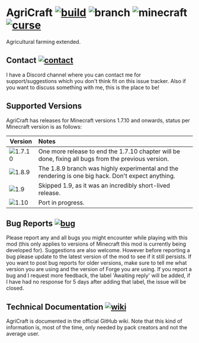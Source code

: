 # AgriCraft [![build]][build-link] ![branch][] ![minecraft][] [![curse]][curse-link]

Agricultural farming extended.

## Contact [![contact]][contact-link]
I have a Discord channel where you can contact me for support/suggestions which you don't think fit on this issue tracker. Also if you want to discuss something with me, this is the place to be!

## Supported Versions
AgriCraft has releases for Minecraft versions 1.7.10 and onwards, status per Minecraft version is as follows:

| Version  | Notes
|----------|:----------
|![1.7.10] | One more release to end the 1.7.10 chapter will be done, fixing all bugs from the previous version.
|![1.8.9]   | The 1.8.9 branch was highly experimental and the rendering is one big hack. Don't expect anything.
|![1.9]    | Skipped 1.9, as it was an incredibly short-lived release.
|![1.10]   | Port in progress.

## Bug Reports [![bug]][bug-link]

Please report any and all bugs you might encounter while playing with this mod (this only applies to versions of Minecraft this mod is currently being developed for). Suggestions are also welcome.
However before reporting a bug please update to the latest version of the mod to see if it still persists.
If you want to post bug reports for older versions, make sure to tell me what version you are using and the version of Forge you are using.
If you report a bug and I request more feedback, the label 'Awaiting reply' will be added, if I have had no response for 5 days after adding that label, the issue will be closed.


## Technical Documentation [![wiki]][wiki-link]

AgriCraft is documented in the official GitHub wiki. Note that
this kind of information is, most of the time, only needed by pack creators and not the average user.

[build-link]:https://travis-ci.org/InfinityRaider/AgriCraft
[build]:https://travis-ci.org/InfinityRaider/AgriCraft.svg?branch=1.9 "Travis-CI Build Status"
[branch]:https://img.shields.io/badge/branch-1.9-aaaaff.svg "GitHub Branch"
[minecraft]:https://agricraft.github.io/versions/1.9/minecraft.svg "Minecraft Version"
[curse-link]:http://agricraft.github.io/curse
[curse]:https://agricraft.github.io/images/curse.svg "CurseForge"
[contact-link]:https://agricraft.github.io/contact
[contact]:https://agricraft.github.io/images/contact.svg "InfinityRaider Contact"

[bug-link]:https://agricraft.github.io/issues
[bug]:https://agricraft.github.io/images/bug.svg "AgriCraft Issues"

[wiki-link]:https://agricraft.github.io/wiki
[wiki]:https://agricraft.github.io/images/wiki.svg "AgriCraft GitHub Wiki"

[1.7.10]:https://agricraft.github.io/versions/1.7.10/status.svg
[1.8.9]:https://agricraft.github.io/versions/1.8.9/status.svg
[1.9]:https://agricraft.github.io/versions/1.9/status.svg
[1.10]:https://agricraft.github.io/versions/1.10/status.svg
